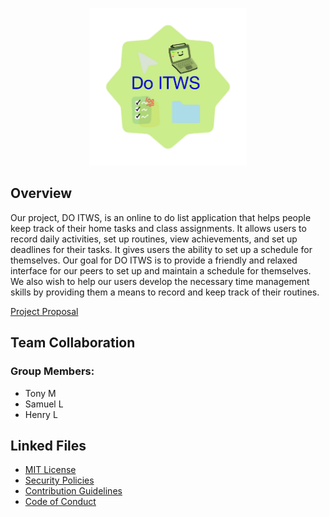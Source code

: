 <p align="center">
  <img src="https://github.com/hayTambourineMan/F21-ITWS1100-G14/blob/main/web/resources/Logo.png" width="50%" title="DO ITWS Logo">
</p>

## Overview

Our project, DO ITWS, is an online to do list application that helps people keep track of their home tasks and class assignments. It allows users to record daily activities, set up routines, view achievements, and set up deadlines for their tasks. It gives users the ability to set up a schedule for themselves. Our goal for DO ITWS is to provide a friendly and relaxed interface for our peers to set up and maintain a schedule for themselves. We also wish to help our users develop the necessary time management skills by providing them a means to record and keep track of their routines.

[Project Proposal](https://docs.google.com/document/d/1wcOxe2cv3cUKzLyQuvTug6jKY8uNlcYWYdqwTh5Umio/edit)

## Team Collaboration
### Group Members:
- Tony M
- Samuel L
- Henry L

## Linked Files

- [MIT License](LICENSE)
- [Security Policies](.github/SECURITY.md)
- [Contribution Guidelines](.github/CONTRIBUTION.md)
- [Code of Conduct](.github/CODE_OF_CONDUCT.md)
